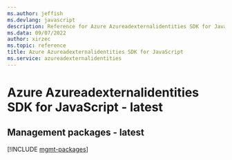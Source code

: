 ```yaml
---
ms.author: jeffish
ms.devlang: javascript
description: Reference for Azure Azureadexternalidentities SDK for JavaScript
ms.data: 09/07/2022
author: xirzec
ms.topic: reference
title: Azure Azureadexternalidentities SDK for JavaScript
ms.service: azureadexternalidentities
---
```

# Azure Azureadexternalidentities SDK for JavaScript - latest

## Management packages - latest
[!INCLUDE [mgmt-packages](azureadexternalidentities-mgmt-index.md)]